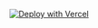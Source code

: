 [![Deploy with Vercel](https://vercel.com/button)](https://vercel.com/new/clone?repository-url=https%3A%2F%2Fgithub.com%2Fwingdongqiang98%2Ffeishu_mj_bot&env=FEISHU_ENCRYPT_KEY&env=FEISHU_VERIFICATION_TOKEN&env=FEISHU_APP_ID&env=FEISHU_APP_SECRET&env=MJ_TASK_APIKEY&project-name=feishu_mj_bot&repository-name=feishu_mj_bot)